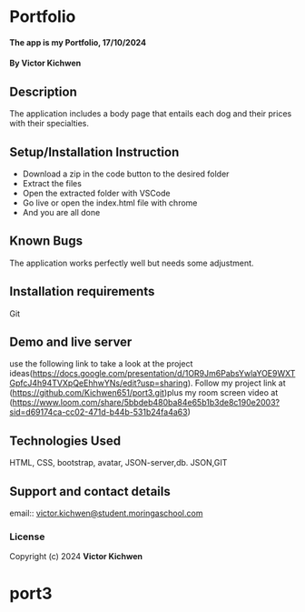 # Portfolio
#### The app is my Portfolio, 17/10/2024
#### **By Victor Kichwen**
## Description
The application includes a body page that entails each dog and their prices with their specialties.

## Setup/Installation Instruction
* Download a zip in the code button to the desired folder
* Extract the files
* Open the extracted folder with VSCode
* Go live or open the index.html file with chrome
* And you are all done

## Known Bugs
The application works perfectly well but needs some adjustment.

## Installation requirements
Git
## Demo and live server
 use the following link to take a look at the project ideas(https://docs.google.com/presentation/d/1OR9Jm6PabsYwlaYOE9WXTGpfcJ4h94TVXpQeEhhwYNs/edit?usp=sharing). Follow my project link at (https://github.com/Kichwen651/port3.git)plus my room screen video at (https://www.loom.com/share/5bbdeb480ba84e65b1b3de8c190e2003?sid=d69174ca-cc02-471d-b44b-531b24fa4a63)
 

## Technologies Used
HTML, CSS, bootstrap, avatar, JSON-server,db. JSON,GIT

## Support and contact details
email:: victor.kichwen@student.moringaschool.com

### License


Copyright (c) 2024 **Victor Kichwen**

# port3

